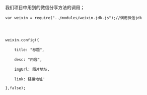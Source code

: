 我们项目中用到的微信分享方法的调用；

```
var weixin = require("../modules/weixin.jdk.js");//调用微信jdk




weixin.config({

    title: "标题",

    desc: "内容",

    imgUrl: 图片地址,

    link: 链接地址'
    
},false);    
```



